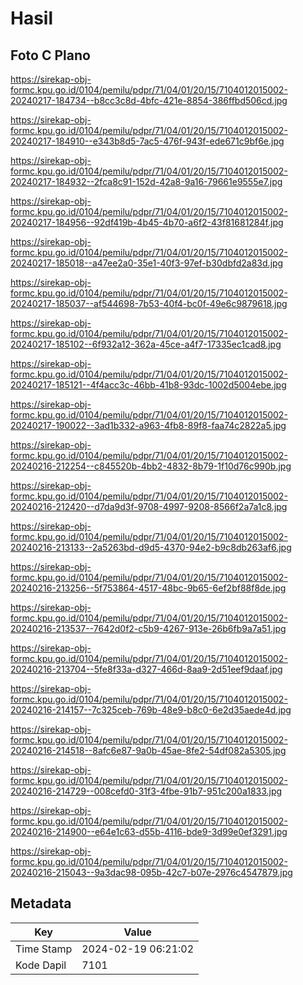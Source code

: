 # Hasil

## Foto C Plano

https://sirekap-obj-formc.kpu.go.id/0104/pemilu/pdpr/71/04/01/20/15/7104012015002-20240217-184734--b8cc3c8d-4bfc-421e-8854-386ffbd506cd.jpg

https://sirekap-obj-formc.kpu.go.id/0104/pemilu/pdpr/71/04/01/20/15/7104012015002-20240217-184910--e343b8d5-7ac5-476f-943f-ede671c9bf6e.jpg

https://sirekap-obj-formc.kpu.go.id/0104/pemilu/pdpr/71/04/01/20/15/7104012015002-20240217-184932--2fca8c91-152d-42a8-9a16-79661e9555e7.jpg

https://sirekap-obj-formc.kpu.go.id/0104/pemilu/pdpr/71/04/01/20/15/7104012015002-20240217-184956--92df419b-4b45-4b70-a6f2-43f81681284f.jpg

https://sirekap-obj-formc.kpu.go.id/0104/pemilu/pdpr/71/04/01/20/15/7104012015002-20240217-185018--a47ee2a0-35e1-40f3-97ef-b30dbfd2a83d.jpg

https://sirekap-obj-formc.kpu.go.id/0104/pemilu/pdpr/71/04/01/20/15/7104012015002-20240217-185037--af544698-7b53-40f4-bc0f-49e6c9879618.jpg

https://sirekap-obj-formc.kpu.go.id/0104/pemilu/pdpr/71/04/01/20/15/7104012015002-20240217-185102--6f932a12-362a-45ce-a4f7-17335ec1cad8.jpg

https://sirekap-obj-formc.kpu.go.id/0104/pemilu/pdpr/71/04/01/20/15/7104012015002-20240217-185121--4f4acc3c-46bb-41b8-93dc-1002d5004ebe.jpg

https://sirekap-obj-formc.kpu.go.id/0104/pemilu/pdpr/71/04/01/20/15/7104012015002-20240217-190022--3ad1b332-a963-4fb8-89f8-faa74c2822a5.jpg

https://sirekap-obj-formc.kpu.go.id/0104/pemilu/pdpr/71/04/01/20/15/7104012015002-20240216-212254--c845520b-4bb2-4832-8b79-1f10d76c990b.jpg

https://sirekap-obj-formc.kpu.go.id/0104/pemilu/pdpr/71/04/01/20/15/7104012015002-20240216-212420--d7da9d3f-9708-4997-9208-8566f2a7a1c8.jpg

https://sirekap-obj-formc.kpu.go.id/0104/pemilu/pdpr/71/04/01/20/15/7104012015002-20240216-213133--2a5263bd-d9d5-4370-94e2-b9c8db263af6.jpg

https://sirekap-obj-formc.kpu.go.id/0104/pemilu/pdpr/71/04/01/20/15/7104012015002-20240216-213256--5f753864-4517-48bc-9b65-6ef2bf88f8de.jpg

https://sirekap-obj-formc.kpu.go.id/0104/pemilu/pdpr/71/04/01/20/15/7104012015002-20240216-213537--7642d0f2-c5b9-4267-913e-26b6fb9a7a51.jpg

https://sirekap-obj-formc.kpu.go.id/0104/pemilu/pdpr/71/04/01/20/15/7104012015002-20240216-213704--5fe8f33a-d327-466d-8aa9-2d51eef9daaf.jpg

https://sirekap-obj-formc.kpu.go.id/0104/pemilu/pdpr/71/04/01/20/15/7104012015002-20240216-214157--7c325ceb-769b-48e9-b8c0-6e2d35aede4d.jpg

https://sirekap-obj-formc.kpu.go.id/0104/pemilu/pdpr/71/04/01/20/15/7104012015002-20240216-214518--8afc6e87-9a0b-45ae-8fe2-54df082a5305.jpg

https://sirekap-obj-formc.kpu.go.id/0104/pemilu/pdpr/71/04/01/20/15/7104012015002-20240216-214729--008cefd0-31f3-4fbe-91b7-951c200a1833.jpg

https://sirekap-obj-formc.kpu.go.id/0104/pemilu/pdpr/71/04/01/20/15/7104012015002-20240216-214900--e64e1c63-d55b-4116-bde9-3d99e0ef3291.jpg

https://sirekap-obj-formc.kpu.go.id/0104/pemilu/pdpr/71/04/01/20/15/7104012015002-20240216-215043--9a3dac98-095b-42c7-b07e-2976c4547879.jpg


## Metadata

| Key        | Value               |
| ---------- | ------------------- |
| Time Stamp | 2024-02-19 06:21:02 |
| Kode Dapil | 7101                |



